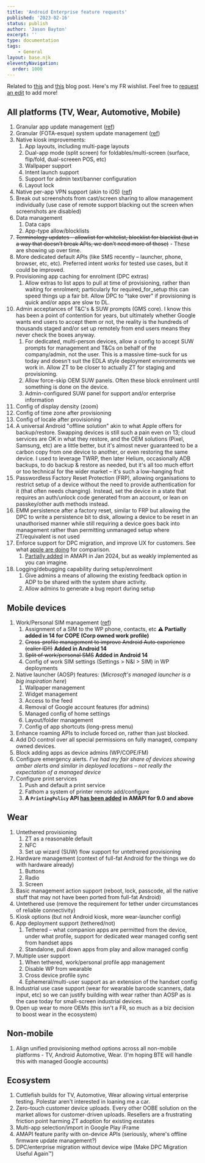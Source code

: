 ```yaml
---
title: 'Android Enterprise feature requests'
published: '2023-02-16'
status: publish
author: 'Jason Bayton'
excerpt: ''
type: documentation
tags: 
    - General
layout: base.njk
eleventyNavigation:
  order: 1000
---
```


Related to [this](/blog/2022/12/android-features-2023/) and [this](/blog/2019/01/what-id-like-to-see-from-android-enterprise-in-2019/) blog post. Here's my FR wishlist. Feel free to [request an edit](https://github.com/jasonbayton/11ty/blob/main/_src/android/android-enterprise-feature-requests.md) to add more!

## All platforms (TV, Wear, Automotive, Mobile)

1. Granular app update management ([ref](/blog/2022/12/android-features-2023/#Granular-app-update-management))
2. Granular (FOTA-esque) system update management ([ref](/blog/2022/12/android-features-2023/#Granular-system-update-management))
3. Native kiosk improvements:
    1. App layouts, including multi-page layouts
    2. Dual-app mode (split screen) for foldables/multi-screen (surface, flip/fold, dual-screeen POS, etc)
    3. Wallpaper support
    4. Intent launch support
    5. Support for admin text/banner configuration
    6. Layout lock
4. Native per-app VPN support (akin to iOS) ([ref](/blog/2019/01/what-id-like-to-see-from-android-enterprise-in-2019/#Native-Per-app-VPN))
5. Break out screenshots from cast/screen sharing to allow management individually (use case of remote support blacking out the screen when screenshots are disabled)
6. Data management
    1. Data caps
    2. App-type allow/blocklists
7. ~~Terminology updates – allowlist for whitelist, blocklist for blacklist (but in a way that doesn't break APIs, we don't need more of those)~~ - These are showing up over time.
8. More dedicated default APIs (like SMS recently – launcher, phone, browser, etc, etc). Preferred intent _works_ for tested use cases, but it could be improved.
9. Provisioning app caching for enrolment (DPC extras)
    1. Allow extras to list apps to pull at time of provisioning, rather than waiting for enrolment; particularly for required\_for\_setup this can speed things up a fair bit. Allow DPC to "take over" if provisioning is quick and/or apps are slow to DL.
10. Admin acceptances of T&C's & SUW prompts (GMS core). I know this has been a point of contention for years, but ultimately whether Google wants end users to accept them or not, the reality is the hundreds of thousands staged and/or set up remotely from end users means they never check the boxes anyway.
    1. For dedicated, multi-person devices, allow a config to accept SUW prompts for management and T&Cs on behalf of the company/admin, not the user. This is a massive time-suck for us today and doesn't suit the EDLA style deployment environments we work in. Allow ZT to be closer to actually ZT for staging and provisioning.
    2. Allow force-skip OEM SUW panels. Often these block enrolment until something is done on the device.
    3. Admin-configured SUW panel for support and/or enterprise information
11. Config of display density (zoom)
12. Config of time zone after provisioning
13. Config of locale after provisioning
14. A universal Android "offline solution" akin to what Apple offers for backup/restore. Swapping devices is still such a pain even on 13; cloud services are OK in what they restore, and the OEM solutions (Pixel, Samsung, etc) are a little better, but it's almost never guaranteed to be a carbon copy from one device to another, or even restoring the same device. I used to leverage TWRP, then later Helium, occasionally ADB backups, to do backup & restore as needed, but it's all too much effort or too technical for the wider market – it's such a low-hanging fruit
15. Passwordless Factory Reset Protection (FRP), allowing organisations to restrict setup of a device without the need to provide authentication for it (that often needs changing). Instead, set the device in a state that requires an auth/unlock code generated from an account, or lean on passkey/other auth methods instead.
16. EMM persistence after a factory reset, similar to FRP but allowing the DPC to write a persistence bit to disk, allowing a device to be reset in an unauthorised manner while still requiring a device goes back into management rather than permitting unmanaged setup where ZT/equivalent is not used
17. Enforce support for DPC migration, and improve UX for customers. See what [apple are doing](https://9to5mac.com/2023/07/29/an-upgrade-return-to-service-will-increase-mdm-vendor-flexibility/) for comparison.
    1.  [Partially added](https://bayton.org/blog/2024/01/amapi-migrations/) in AMAPI in Jan 2024, but as weakly implemented as you can imagine.
18. Logging/debugging capability during setup/enrolment
    1.  Give admins a means of allowing the existing feedback option in ADP to be shared with the system share activity. 
    2.  Allow admins to generate a bug report during setup

## Mobile devices

1. Work/Personal SIM management ([ref](/blog/2019/01/what-id-like-to-see-from-android-enterprise-in-2019/#Work-profile-SIM-management))
    1. Assignment of a SIM to the WP phone, contacts, etc <span style="color:var(--blood-orange);"><b>⚠️ Partially added in 14 for COPE (Corp owned work profile)</b></span>
    2. ~~Cross-profile management to improve Android Auto experience (caller ID!!)~~ <span style="color:var(--blood-orange);"><b>Added in Android 14</b></span> 
    3. ~~Split of work/personal SMS~~ <span style="color:var(--blood-orange);"><b>Added in Android 14</b></span>
    4. Config of work SIM settings (Settings > N&I > SIM) in WP deployments
2. Native launcher (AOSP) features: (_Microsoft's managed launcher is a big inspiration here_)
    1. Wallpaper management
    2. Widget management
    3. Access to the feed
    4. Removal of Google account features (for admins)
    5. Managed config of home settings
    6. Layout/folder management
    7. Config of app shortcuts (long-press menu)
3. Enhance roaming APIs to include forced on, rather than just blocked.
4. Add DO control over all special permissions on fully managed, company owned devices.
5. Block adding apps as device admins (WP/COPE/FM)
6. Configure emergency alerts. _I've had my fair share of devices showing amber alerts and similar in deployed locations – not really the expectation of a managed device_
7. Configure print services
    1. Push and default a print service
    2. Fathom a system of printer remote add/configure
    3. <span style="color:var(--blood-orange);"><b>A `PrintingPolicy` API [has been added](https://developers.google.com/android/management/reference/rest/v1/enterprises.policies#printingpolicy) in AMAPI for 9.0 and above</b></span>

## Wear

1. Untethered provisioning
    1. ZT as a reasonable default
    2. NFC
    3. Set up wizard (SUW) flow support for untethered provisioning
2. Hardware management (context of full-fat Android for the things we do with hardware already)
    1. Buttons
    2. Radio 
    3. Screen
3. Basic management action support (reboot, lock, passcode, all the native stuff that may not have been ported from full-fat Android)
4. Untethered use (remove the requirement for tether under circumstances of reliable connectivity)
5. Kiosk options (but not Android kiosk, more wear-launcher config)
6. App deployment support (tethered/not)
    1. Tethered – what companion apps are permitted from the device, under what profile, support for dedicated wear managed config sent from handset apps
    2. Standalone, pull down apps from play and allow managed config
7. Multiple user support
    1. When tethered, work/personal profile app management
    2. Disable WP from wearable
    3. Cross device profile sync
    4. Ephemeral/multi-user support as an extension of the handset config
8. Industrial use case support (wear for wearable barcode scanners, data input, etc) so we can justify building with wear rather than AOSP as is the case today for small-screen industrial devices.
9. Open up wear to more OEMs (this isn't a FR, so much as a biz decision to boost wear in the ecosystem)

## Non-mobile

1. Align unified provisioning method options across all non-mobile platforms - TV, Android Automotive, Wear. (I'm hoping BTE will handle this with managed Google accounts)

## Ecosystem 

1. Cuttlefish builds for TV, Automotive, Wear allowing virtual enterprise testing. Polestar aren't interested in loaning me a car.
2. Zero-touch customer device uploads. Every other OOBE solution on the market allows for customer-driven uploads. Resellers are a frustrating friction point harming ZT adoption for existing exstates
3. Multi-app selection/import in Google Play iFrame
4. AMAPI feature parity with on-device APIs (seriously, where's offline firmware update management?)
5. DPC/enterprise migration without device wipe (Make DPC Migration Useful Again™️)
